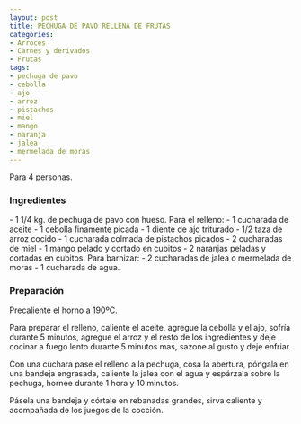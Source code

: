 ```yaml
---
layout: post
title: PECHUGA DE PAVO RELLENA DE FRUTAS
categories:
- Arroces
- Carnes y derivados
- Frutas
tags:
- pechuga de pavo
- cebolla
- ajo
- arroz
- pistachos
- miel
- mango
- naranja
- jalea
- mermelada de moras
---
```

Para 4 personas.
<h3>Ingredientes</h3>
- 1 1/4 kg. de pechuga de pavo con hueso.
Para el relleno:
- 1 cucharada de aceite
- 1 cebolla finamente picada
- 1 diente de ajo triturado
- 1/2 taza de arroz cocido
- 1 cucharada colmada de pistachos picados
- 2 cucharadas de miel
- 1 mango pelado y cortado en cubitos
- 2 naranjas peladas y cortadas en cubitos.
Para barnizar:
- 2 cucharadas de jalea o mermelada de moras
- 1 cucharada de agua.

<h3>Preparación</h3>
Precaliente el horno a 190ºC.

Para preparar el relleno, caliente el aceite, agregue la cebolla y el ajo, sofría durante 5 minutos, agregue el arroz y el resto de los ingredientes y deje cocinar a fuego lento durante 5 minutos mas, sazone al gusto y deje enfriar.

Con una cuchara pase el relleno a la pechuga, cosa la abertura, póngala en una bandeja engrasada, caliente la jalea con el agua y espárzala sobre la pechuga, hornee durante 1 hora y 10 minutos.

Pásela una bandeja y córtale en rebanadas grandes, sirva caliente y acompañada de los juegos de la cocción.